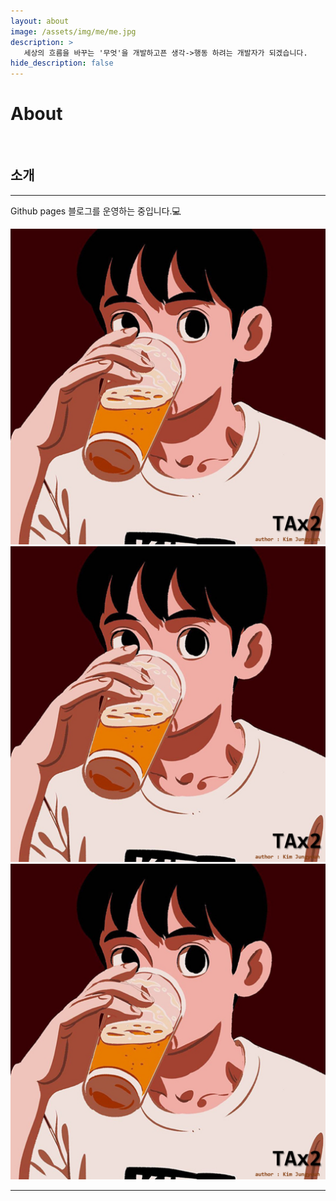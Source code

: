 ```yaml
---
layout: about
image: /assets/img/me/me.jpg
description: >
   세상의 흐름을 바꾸는 '무엇'을 개발하고픈 생각->행동 하려는 개발자가 되겠습니다.
hide_description: false
---
```


# About

<!--author-->

<br>

## 소개
---
Github pages 블로그를 운영하는 중입니다.💻  

<div class="me">
    <div><img src= "/assets/img/cbi/author.png"></div>
    <div><img src= "/assets/img/cbi/author.png"></div>
    <div><img src= "/assets/img/cbi/author.png"></div>
</div>

  <script>
    $(document).ready(function(){
      $('.me').slick();
    });
  </script>

---